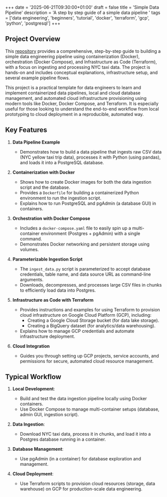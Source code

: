 +++
date = '2025-06-21T09:30:00+01:00'
draft = false
title = 'Simple Data Pipeline'
description = 'A step by step guide of a simple data pipeline '
tags = ['data engineering', 'beginners', 'tutorial', 'docker', 'terraform', 'gcp', 'python', 'postgresql']
+++

## Project Overview

This [repository](https://github.com/joaoblasques/data-pipeline-simple) provides a comprehensive, step-by-step guide to building a simple data engineering pipeline using containerization (Docker), orchestration (Docker Compose), and Infrastructure as Code (Terraform), with a focus on ingesting and processing NYC taxi data. The project is hands-on and includes conceptual explanations, infrastructure setup, and several example pipeline flows.

This project is a practical template for data engineers to learn and implement containerized data pipelines, local and cloud database management, and automated cloud infrastructure provisioning using modern tools like Docker, Docker Compose, and Terraform. It is especially useful for those looking to understand the end-to-end workflow from local prototyping to cloud deployment in a reproducible, automated way.

## Key Features

1. **Data Pipeline Example**  
   - Demonstrates how to build a data pipeline that ingests raw CSV data (NYC yellow taxi trip data), processes it with Python (using pandas), and loads it into a PostgreSQL database.

2. **Containerization with Docker**  
   - Shows how to create Docker images for both the data ingestion script and the database.
   - Provides a `Dockerfile` for building a containerized Python environment to run the ingestion script.
   - Explains how to run PostgreSQL and pgAdmin (a database GUI) in containers.

3. **Orchestration with Docker Compose**  
   - Includes a `docker-compose.yaml` file to easily spin up a multi-container environment (Postgres + pgAdmin) with a single command.
   - Demonstrates Docker networking and persistent storage using volumes.

4. **Parameterizable Ingestion Script**  
   - The `ingest_data.py` script is parameterized to accept database credentials, table name, and data source URL as command-line arguments.
   - Downloads, decompresses, and processes large CSV files in chunks to efficiently load data into Postgres.

5. **Infrastructure as Code with Terraform**  
   - Provides instructions and examples for using Terraform to provision cloud infrastructure on Google Cloud Platform (GCP), including:
     - Creating a Google Cloud Storage bucket (for data lake storage).
     - Creating a BigQuery dataset (for analytics/data warehousing).
   - Explains how to manage GCP credentials and automate infrastructure deployment.

6. **Cloud Integration**  
   - Guides you through setting up GCP projects, service accounts, and permissions for secure, automated cloud resource management.

## Typical Workflow

1. **Local Development**:  
   - Build and test the data ingestion pipeline locally using Docker containers.
   - Use Docker Compose to manage multi-container setups (database, admin GUI, ingestion script).

2. **Data Ingestion**:  
   - Download NYC taxi data, process it in chunks, and load it into a Postgres database running in a container.

3. **Database Management**:  
   - Use pgAdmin (in a container) for database exploration and management.

4. **Cloud Deployment**:  
   - Use Terraform scripts to provision cloud resources (storage, data warehouse) on GCP for production-scale data engineering.
